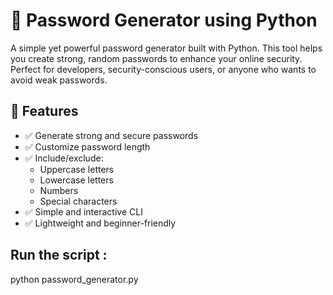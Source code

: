 # 🔐 Password Generator using Python

A simple yet powerful password generator built with Python. This tool helps you create strong, random passwords to enhance your online security. Perfect for developers, security-conscious users, or anyone who wants to avoid weak passwords.

## 📌 Features

- ✅ Generate strong and secure passwords
- ✅ Customize password length
- ✅ Include/exclude:
  - Uppercase letters
  - Lowercase letters
  - Numbers
  - Special characters
- ✅ Simple and interactive CLI
- ✅ Lightweight and beginner-friendly

## Run the script :

python password_generator.py

